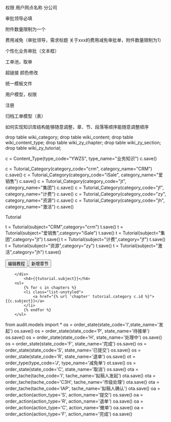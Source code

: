 权限 用户网点名称 分公司

审批领导必填

附件数量限制为一个

费用减免（审批领导，需求标题 关于xxx的费用减免审批单，附件数量限制为1）

个性化业务审批（文本框）

工单池，取单

超链接 颜色修改

统一模板文件

用户模型，权限

注册

归档工单模型（表）

如何实现知识库结构能够随意调整，章、节、段落等顺序能随意调整顺序


drop table wiki_category;
drop table wiki_content;
drop table wiki_content_type;
drop table wiki_zy_chapter;
drop table wiki_zy_section;
drop table wiki_zy_tutorial;

c = Content_Type(type_code="YWZS", type_name="业务知识")
c.save()

c = Tutorial_Category(category_code="crm", category_name="CRM")
c.save()
c = Tutorial_Category(category_code="iSale", category_name="爱销售")
c.save()
c = Tutorial_Category(category_code="jt", category_name="集团")
c.save()
c = Tutorial_Category(category_code="jf", category_name="计费")
c.save()
c = Tutorial_Category(category_code="zy", category_name="资源")
c.save()
c = Tutorial_Category(category_code="jh", category_name="激活")
c.save()

Tutorial

t = Tutorial(subject="CRM",category="crm")
t.save()
t = Tutorial(subject="爱销售",category="iSale")
t.save()
t = Tutorial(subject="集团",category="jt")
t.save()
t = Tutorial(subject="计费",category="jf")
t.save()
t = Tutorial(subject="资源",category="zy")
t.save()
t = Tutorial(subject="激活",category="jh")
t.save()


<div class="page-header">
            <a href="{% url 'wiki_post' tutorial.category %}">
                <button type="button" class="btn btn-default btn-sm">编辑教程</button>
            </a>
            <a href="{% url 'wiki_post' tutorial.category %}">
                <button type="button" class="btn btn-success btn-sm">新增章节</button>
            </a>
            
        </div>
            <h4>{{tutorial.subject}}</h4>
        <ul>
            {% for c in chapters %}
            <li class="list-unstyled">
                <a href="{% url 'chapter' tutorial.category c.id %}">{{c.subject}}</a>
            </li>
            {% endfor %}
        </ul>

from audit.models import *
os = order_state(state_code='I',state_name='发起')
os.save()
os = order_state(state_code='P', state_name='待接单')
os.save()
os = order_state(state_code='H', state_name='处理中')
os.save()
os = order_state(state_code='F', state_name='完成')
os.save()
os = order_state(state_code='S', state_name='已提交')
os.save()
os = order_state(state_code='R', state_name='退单')
os.save()
ot = order_type(type_code='J', type_name='减免单')
ot.save()
os = order_state(state_code='C', state_name='取消')
os.save()
ota = order_tache(tache_code='I', tache_name='拟稿人发起')
ota.save()
ota = order_tache(tache_code='C3H', tache_name='市级处理')
ota.save()
ota = order_tache(tache_code='IAP', tache_name='拟稿人确认')
ota.save()
oa = order_action(action_type='S', action_name='提交')
os.save()
oa = order_action(action_type='R', action_name='退单')
oa.save()
oa = order_action(action_type='C', action_name='撤单')
oa.save()
oa = order_action(action_type='F', action_name='完成')
oa.save()